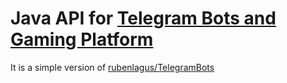 # Java API for [Telegram Bots and Gaming Platform](https://core.telegram.org/bots)
It is a simple version of [rubenlagus/TelegramBots](https://github.com/rubenlagus/TelegramBots) 
